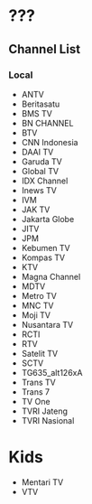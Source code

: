 # ???
## Channel List
### Local
* ANTV
* Beritasatu
* BMS TV
* BN CHANNEL
* BTV
* CNN Indonesia
* DAAI TV
* Garuda TV
* Global TV
* IDX Channel
* Inews TV
* IVM
* JAK TV
* Jakarta Globe
* JITV
* JPM
* Kebumen TV
* Kompas TV
* KTV
* Magna Channel
* MDTV
* Metro TV
* MNC TV
* Moji TV
* Nusantara TV
* RCTI
* RTV
* Satelit TV
* SCTV
* TG635_alt126xA
* Trans TV
* Trans 7
* TV One
* TVRI Jateng
* TVRI Nasional
# Kids
* Mentari TV
* VTV
